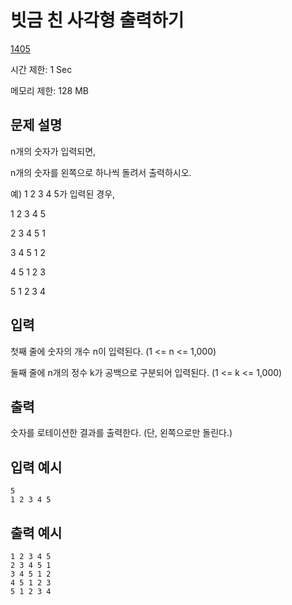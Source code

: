 # 빗금 친 사각형 출력하기

[1405](http://codeup.kr/problem.php?id=1405)

시간 제한: 1 Sec 

메모리 제한: 128 MB



## 문제 설명

n개의 숫자가 입력되면,

n개의 숫자를 왼쪽으로 하나씩 돌려서 출력하시오.

예) 1 2 3 4 5가 입력된 경우,

1 2 3 4 5

2 3 4 5 1

3 4 5 1 2

4 5 1 2 3

5 1 2 3 4



## 입력

첫째 줄에 숫자의 개수 n이 입력된다. (1 <= n <= 1,000)

둘째 줄에 n개의 정수 k가 공백으로 구분되어 입력된다. (1 <= k <= 1,000)



## 출력

숫자를 로테이션한 결과를 출력한다. (단, 왼쪽으로만 돌린다.)



## 입력 예시

```
5
1 2 3 4 5
```



## 출력 예시

```
1 2 3 4 5 
2 3 4 5 1 
3 4 5 1 2 
4 5 1 2 3 
5 1 2 3 4 
```